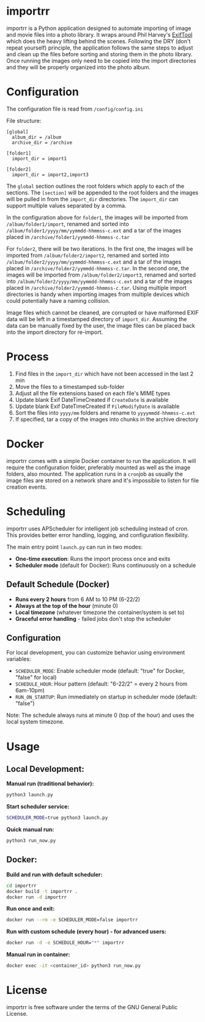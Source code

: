 # importrr

importrr is a Python application designed to automate importing of image and movie files into a photo library.  It wraps around Phil Harvey's [ExifTool](https://exiftool.org/) which does the heavy lifting behind the scenes.  Following the DRY (don't repeat yourself) principle, the application follows the same steps to adjust and clean up the files before sorting and storing them in the photo library.  Once running the images only need to be copied into the import directories and they will be properly organized into the photo album.

# Configuration

The configuration file is read from <code>/config/config.ini</code>

File structure:

    [global]
      album_dir = /album
      archive_dir = /archive

    [folder1]
      import_dir = import1

    [folder2]
      import_dir = import2,import3

The <code>global</code> section outlines the root folders which apply to each of the sections.  The <code>[section]</code> will be appended to the root folders and the images will be pulled in from the <code>import_dir</code> directories.  The <code>import_dir</code> can support multiple values separated by a comma.

In the configuration above for <code>folder1</code>, the images will be imported from <code>/album/folder1/import</code>, renamed and sorted into <code>/album/folder1/yyyy/mm/yymmdd-hhmmss-c.ext</code> and a tar of the images placed in <code>/archive/folder1/yymmdd-hhmmss-c.tar</code>

For <code>folder2</code>, there will be two iterations.  In the first one, the images will be imported from <code>/album/folder2/import2</code>, renamed and sorted into <code>/album/folder2/yyyy/mm/yymmdd-hhmmss-c.ext</code> and a tar of the images placed in <code>/archive/folder2/yymmdd-hhmmss-c.tar</code>.  In the second one, the images will be imported from <code>/album/folder2/import3</code>, renamed and sorted into <code>/album/folder2/yyyy/mm/yymmdd-hhmmss-c.ext</code> and a tar of the images placed in <code>/archive/folder2/yymmdd-hhmmss-c.tar</code>.  Using multiple import directories is handy when importing images from multiple devices which could potentially have a naming collision.

Image files which cannot be cleaned, are corrupted or have malformed EXIF data will be left in a timestamped directory of <code>import_dir</code>.  Assuming the data can be manually fixed by the user, the image files can be placed back into the import directory for re-import.  

# Process

1. Find files in the <code>import_dir</code> which have not been accessed in the last 2 min
2. Move the files to a timestamped sub-folder
3. Adjust all the file extensions based on each file's MIME types
4. Update blank Exif DateTimeCreated if <code>CreateDate</code> is available
5. Update blank Exif DateTimeCreated if <code>FileModifyDate</code> is available
6. Sort the files into <code>yyyy/mm</code> folders and rename to <code>yyyymmdd-hhmmss-c.ext</code>
7. If specified, tar a copy of the images into chunks in the archive directory

# Docker

importrr comes with a simple Docker container to run the application.  It will require the configuration folder, preferably mounted as well as the image folders, also mounted.  The application runs in a <code>cron</code>job as usually the image files are stored on a network share and it's impossible to listen for file creation events.  

# Scheduling

importrr uses APScheduler for intelligent job scheduling instead of cron. This provides better error handling, logging, and configuration flexibility.

The main entry point `launch.py` can run in two modes:
- **One-time execution**: Runs the import process once and exits
- **Scheduler mode** (default for Docker): Runs continuously on a schedule

## Default Schedule (Docker)
- **Runs every 2 hours** from 6 AM to 10 PM (6-22/2)
- **Always at the top of the hour** (minute 0)
- **Local timezone** (whatever timezone the container/system is set to)
- **Graceful error handling** - failed jobs don't stop the scheduler

## Configuration

For local development, you can customize behavior using environment variables:

- `SCHEDULER_MODE`: Enable scheduler mode (default: "true" for Docker, "false" for local)
- `SCHEDULE_HOUR`: Hour pattern (default: "6-22/2" = every 2 hours from 6am-10pm)
- `RUN_ON_STARTUP`: Run immediately on startup in scheduler mode (default: "false")

Note: The schedule always runs at minute 0 (top of the hour) and uses the local system timezone.

# Usage

## Local Development:

**Manual run (traditional behavior):**
```bash
python3 launch.py
```

**Start scheduler service:**
```bash
SCHEDULER_MODE=true python3 launch.py
```

**Quick manual run:**
```bash
python3 run_now.py
```

## Docker:

**Build and run with default scheduler:**
```bash
cd importrr    
docker build -t importrr .
docker run -d importrr
```

**Run once and exit:**
```bash
docker run --rm -e SCHEDULER_MODE=false importrr
```

**Run with custom schedule (every hour) - for advanced users:**
```bash
docker run -d -e SCHEDULE_HOUR="*" importrr
```

**Manual run in container:**
```bash
docker exec -it <container_id> python3 run_now.py
```

# License

importrr is free software under the terms of the GNU General Public License.